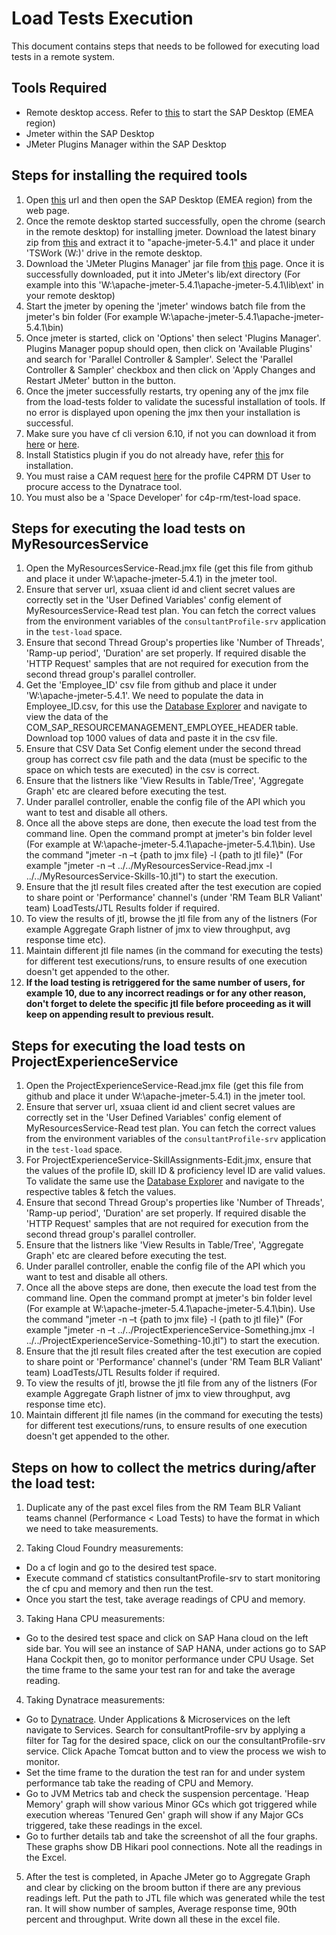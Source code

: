 # Load Tests Execution
This document contains steps that needs to be followed for executing load tests in a remote system.

## Tools Required
* Remote desktop access. Refer to [this](https://citrix-access.global.corp.sap/Citrix/OfficeWeb/) to start the SAP Desktop (EMEA region)
* Jmeter within the SAP Desktop
* JMeter Plugins Manager within the SAP Desktop

## Steps for installing the required tools
1. Open [this](https://citrix-access.global.corp.sap/Citrix/OfficeWeb/) url and then open the SAP Desktop (EMEA region) from the web page.
2. Once the remote desktop started successfully, open the chrome (search in the remote desktop) for installing jmeter. Download the latest binary zip from [this](https://jmeter.apache.org/download_jmeter.cgi) and extract it to "apache-jmeter-5.4.1\" and place it under 'TSWork (W:)' drive in the remote desktop.
3. Download the 'JMeter Plugins Manager' jar file from [this](https://jmeter-plugins.org/wiki/PluginsManager/) page. Once it is successfully downloaded, put it into JMeter's lib/ext directory (For example into this 'W:\apache-jmeter-5.4.1\apache-jmeter-5.4.1\lib\ext' in your remote desktop)
4. Start the jmeter by opening the 'jmeter' windows batch file from the jmeter's bin folder (For example W:\apache-jmeter-5.4.1\apache-jmeter-5.4.1\bin)
5. Once jmeter is started, click on 'Options' then select 'Plugins Manager'. Plugins Manager popup should open, then click on 'Available Plugins' and search for 'Parallel Controller & Sampler'. Select the 'Parallel Controller & Sampler' checkbox and then click on 'Apply Changes and Restart JMeter' button in the button.
6. Once the jmeter successfully restarts, try opening any of the jmx file from the load-tests folder to validate the sucessful installation of tools. If no error is displayed upon opening the jmx then your installation is successful.
7. Make sure you have cf cli version 6.10, if not you can download it from [here](https://cli.run.pivotal.io/stable?release=windows64&version=6.10.0&source=github-rel) or [here](https://github.com/cloudfoundry/cli/releases?page=10).
8. Install Statistics plugin if you do not already have, refer [this](https://github.com/swisscom/cf-statistics-plugin) for installation.
9. You must raise a CAM request [here](https://bc.spc.ondemand.com/sap/bc/webdynpro/a1sspc/cam_wd_central?item=request&profile=C4PRM%20DT%20User#) for the profile C4PRM DT User to procure access to the Dynatrace tool.
10. You must also be a 'Space Developer' for c4p-rm/test-load space.

## Steps for executing the load tests on MyResourcesService
1. Open the MyResourcesService-Read.jmx file (get this file from github and place it under W:\apache-jmeter-5.4.1) in the jmeter tool.
2. Ensure that server url, xsuaa client id and client secret values are correctly set in the 'User Defined Variables' config element of MyResourcesService-Read test plan. You can fetch the correct values from the environment variables of the `consultantProfile-srv` application in the `test-load` space.
3. Ensure that second Thread Group's properties like 'Number of Threads', 'Ramp-up period', 'Duration' are set properly. If required disable the 'HTTP Request' samples that are not required for execution from the second thread group's parallel controller. 
4. Get the 'Employee_ID' csv file from github and place it under 'W:\apache-jmeter-5.4.1'. We need to populate the data in Employee_ID.csv, for this use the [Database Explorer](https://hana-cockpit.cfapps.sap.hana.ondemand.com/hrtt/sap/hana/cst/catalog/cockpit-index.html?databaseid=C599071) and navigate to view the data of the COM_SAP_RESOURCEMANAGEMENT_EMPLOYEE_HEADER table. Download top 1000 values of data and paste it in the csv file.
5. Ensure that CSV Data Set Config element under the second thread group has correct csv file path and the data (must be specific to the space on which tests are executed) in the csv is correct.
6. Ensure that the listners like 'View Results in Table/Tree', 'Aggregate Graph' etc are cleared before executing the test.
7. Under parallel controller, enable the config file of the API which you want to test and disable all others.
8. Once all the above steps are done, then execute the load test from the command line. Open the command prompt at jmeter's bin folder level (For example at W:\apache-jmeter-5.4.1\apache-jmeter-5.4.1\bin). Use the command "jmeter -n –t {path to jmx file} -l {path to jtl file}" (For example "jmeter -n –t ../../MyResourcesService-Read.jmx -l ../../MyResourcesService-Skills-10.jtl") to start the execution.
9. Ensure that the jtl result files created after the test execution are copied to share point or 'Performance' channel's (under 'RM Team BLR Valiant' team) LoadTests/JTL Results folder if required.
10. To view the results of jtl, browse the jtl file from any of the listners (For example Aggregate Graph listner of jmx to view throughput, avg response time etc).
11. Maintain different jtl file names (in the command for executing the tests) for different test executions/runs, to ensure results of one execution doesn't get appended to the other.
12. **If the load testing is retriggered for the same number of users, for example 10, due to any incorrect readings or for any other reason, don't forget to delete the specific jtl file before proceeding as it will keep on appending result to previous result.**

## Steps for executing the load tests on ProjectExperienceService
1. Open the ProjectExperienceService-Read.jmx file (get this file from github and place it under W:\apache-jmeter-5.4.1) in the jmeter tool.
2. Ensure that server url, xsuaa client id and client secret values are correctly set in the 'User Defined Variables' config element of MyResourcesService-Read test plan. You can fetch the correct values from the environment variables of the `consultantProfile-srv` application in the `test-load` space.
3. For ProjectExperienceService-SkillAssignments-Edit.jmx, ensure that the values of the profile ID, skill ID & proficiency level ID are valid values. To validate the same use the [Database Explorer](https://hana-cockpit.cfapps.sap.hana.ondemand.com/hrtt/sap/hana/cst/catalog/cockpit-index.html?databaseid=C599071) and navigate to the respective tables & fetch the values.
4. Ensure that second Thread Group's properties like 'Number of Threads', 'Ramp-up period', 'Duration' are set properly. If required disable the 'HTTP Request' samples that are not required for execution from the second thread group's parallel controller. 
5. Ensure that the listners like 'View Results in Table/Tree', 'Aggregate Graph' etc are cleared before executing the test.
6. Under parallel controller, enable the config file of the API which you want to test and disable all others.
7. Once all the above steps are done, then execute the load test from the command line. Open the command prompt at jmeter's bin folder level (For example at W:\apache-jmeter-5.4.1\apache-jmeter-5.4.1\bin). Use the command "jmeter -n –t {path to jmx file} -l {path to jtl file}" (For example "jmeter -n –t ../../ProjectExperienceService-Something.jmx -l ../../ProjectExperienceService-Something-10.jtl") to start the execution.
8. Ensure that the jtl result files created after the test execution are copied to share point or 'Performance' channel's (under 'RM Team BLR Valiant' team) LoadTests/JTL Results folder if required.
9. To view the results of jtl, browse the jtl file from any of the listners (For example Aggregate Graph listner of jmx to view throughput, avg response time etc).
10. Maintain different jtl file names (in the command for executing the tests) for different test executions/runs, to ensure results of one execution doesn't get appended to the other.



## Steps on how to collect the metrics during/after the load test:

1. Duplicate any of the past excel files from the RM Team BLR Valiant teams channel (Performance < Load Tests) to have the format in which we need to take measurements.

2. Taking Cloud Foundry measurements:
- Do a cf login and go to the desired test space.
- Execute command cf statistics consultantProfile-srv to start monitoring the cf cpu and memory and then run the test.
- Once you start the test, take average readings of CPU and memory.

3. Taking Hana CPU measurements:
- Go to the desired test space and click on SAP Hana cloud on the left side bar. You will see an instance of SAP HANA, under actions go to SAP Hana Cockpit then, go to monitor performance under CPU Usage. Set the time frame to the same your test ran for and take the average reading.

4. Taking Dynatrace measurements:
- Go to [Dynatrace](https://apm.cf.sap.hana.ondemand.com/e/2049d6e7-2742-42f5-8c12-e7569a505aa0/#smartscape). Under Applications & Microservices on the left navigate to Services. Search for consultantProfile-srv by applying a filter for Tag for the desired space, click on our the consultantProfile-srv service. Click Apache Tomcat button and to view the process we wish to monitor.
- Set the time frame to the duration the test ran for and under system performance tab take the reading of CPU and Memory.
- Go to JVM Metrics tab and check the suspension percentage. 'Heap Memory' graph will show various Minor GCs which got triggered while execution whereas 'Tenured Gen' graph will show if any Major GCs triggered, take these readings in the excel.
- Go to further details tab and take the screenshot of all the four graphs. These graphs show DB Hikari pool connections. Note all the readings in the Excel.
5. After the test is completed, in Apache JMeter go to Aggregate Graph and clear by clicking on the broom button if there are any previous readings left. Put the path to JTL file which was generated while the test ran. It will show number of samples, Average response time, 90th percent and throughput. Write down all these in the excel file.
